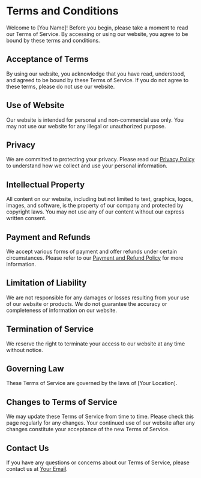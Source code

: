 # Terms and Conditions

Welcome to [You Name]! Before you begin, please take a moment to read our Terms of Service. By accessing or using our website, you agree to be bound by these terms and conditions.

## Acceptance of Terms

By using our website, you acknowledge that you have read, understood, and agreed to be bound by these Terms of Service. If you do not agree to these terms, please do not use our website.

## Use of Website

Our website is intended for personal and non-commercial use only. You may not use our website for any illegal or unauthorized purpose.

## Privacy

We are committed to protecting your privacy. Please read our [Privacy Policy](/generate-privacy) to understand how we collect and use your personal information.

## Intellectual Property

All content on our website, including but not limited to text, graphics, logos, images, and software, is the property of our company and protected by copyright laws. You may not use any of our content without our express written consent.

## Payment and Refunds

We accept various forms of payment and offer refunds under certain circumstances. Please refer to our [Payment and Refund Policy](/generate-payment-refunds) for more information.

## Limitation of Liability

We are not responsible for any damages or losses resulting from your use of our website or products. We do not guarantee the accuracy or completeness of information on our website.

## Termination of Service

We reserve the right to terminate your access to our website at any time without notice.

## Governing Law

These Terms of Service are governed by the laws of [Your Location].

## Changes to Terms of Service

We may update these Terms of Service from time to time. Please check this page regularly for any changes. Your continued use of our website after any changes constitute your acceptance of the new Terms of Service.

## Contact Us

If you have any questions or concerns about our Terms of Service, please contact us at [Your Email](mailto:email@example.com).
